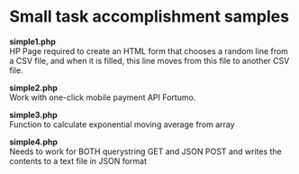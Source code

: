 # Small task accomplishment samples

<b>simple1.php</b><br>
HP Page required to create an HTML form that chooses a random line from a CSV file, and when it is filled, this line moves from this file to another CSV file.

<b>simple2.php</b><br>
Work with one-click mobile payment API Fortumo.

<b>simple3.php</b><br>
Function to calculate exponential moving average from array

<b>simple4.php</b><br>
Needs to work for BOTH querystring GET and JSON POST and writes the contents to a text file in JSON format